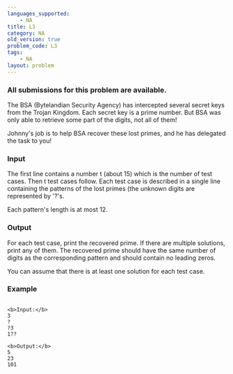 ```yaml
---
languages_supported:
    - NA
title: L3
category: NA
old_version: true
problem_code: L3
tags:
    - NA
layout: problem
---
```

###  All submissions for this problem are available. 

The BSA (Bytelandian Security Agency) has intercepted several secret keys from the Trojan Kingdom. Each secret key is a prime number. But BSA was only able to retrieve some part of the digits, not all of them!

Johnny's job is to help BSA recover these lost primes, and he has delegated the task to you!

### Input

The first line contains a number t (about 15) which is the number of test cases. Then t test cases follow. Each test case is described in a single line containing the patterns of the lost primes (the unknown digits are represented by '?'s.

Each pattern's length is at most 12.

### Output

For each test case, print the recovered prime. If there are multiple solutions, print any of them. The recovered prime should have the same number of digits as the corresponding pattern and should contain no leading zeros.

You can assume that there is at least one solution for each test case.

### Example

```

<b>Input:</b>
3
?
?3
1??

<b>Output:</b>
5
23
101

```